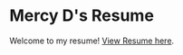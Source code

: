 # Mercy D's Resume
Welcome to my resume!
[View Resume here](https://sunyshore.github.io/resume/Mercy_Doan_Resume.pdf).
